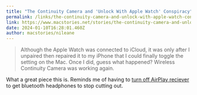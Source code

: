 ```yaml
---
title: "The Continuity Camera and 'Unlock With Apple Watch' Conspiracy"
permalink: /links/the-continuity-camera-and-unlock-with-apple-watch-conspiracy/index.html
link: https://www.macstories.net/stories/the-continuity-camera-and-unlock-with-apple-watch-conspiracy/
date: 2024-01-10T16:28:01.460Z
author: macstories/nileane
---
```


> Although the Apple Watch was connected to iCloud, it was only after I unpaired then repaired it to my iPhone that I could finally toggle the setting on the Mac. Once I did, guess what happened? Wireless Continuity Camera was working again.

What a great piece this is. Reminds me of having to [turn off AirPlay reciever](https://rknight.me/blog/fix-for-bluetooth-audio-cutting-out-on-the-mac/) to get bluetooth headphones to stop cutting out.
